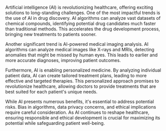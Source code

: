 Artificial intelligence (AI) is revolutionizing healthcare, offering exciting solutions to long-standing challenges. One of the most impactful trends is the use of AI in drug discovery. AI algorithms can analyze vast datasets of chemical compounds, identifying potential drug candidates much faster than traditional methods. This accelerates the drug development process, bringing new treatments to patients sooner. 

Another significant trend is AI-powered medical imaging analysis. AI algorithms can analyze medical images like X-rays and MRIs, detecting anomalies that might be missed by human eyes. This leads to earlier and more accurate diagnoses, improving patient outcomes. 

Furthermore, AI is enabling personalized medicine. By analyzing individual patient data, AI can create tailored treatment plans, leading to more effective and targeted therapies. This personalized approach promises to revolutionize healthcare, allowing doctors to provide treatments that are best suited for each patient's unique needs.

While AI presents numerous benefits, it's essential to address potential risks. Bias in algorithms, data privacy concerns, and ethical implications require careful consideration. As AI continues to reshape healthcare, ensuring responsible and ethical development is crucial for maximizing its potential while safeguarding patient well-being.